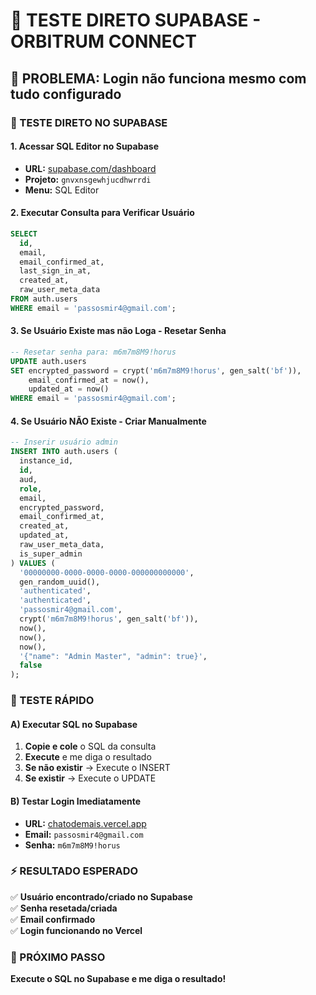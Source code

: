 # 🧪 TESTE DIRETO SUPABASE - ORBITRUM CONNECT

## 🚨 PROBLEMA: Login não funciona mesmo com tudo configurado

### 🎯 TESTE DIRETO NO SUPABASE

#### 1. Acessar SQL Editor no Supabase
- **URL:** [supabase.com/dashboard](https://supabase.com/dashboard)
- **Projeto:** `gnvxnsgewhjucdhwrrdi`
- **Menu:** SQL Editor

#### 2. Executar Consulta para Verificar Usuário
```sql
SELECT 
  id,
  email,
  email_confirmed_at,
  last_sign_in_at,
  created_at,
  raw_user_meta_data
FROM auth.users 
WHERE email = 'passosmir4@gmail.com';
```

#### 3. Se Usuário Existe mas não Loga - Resetar Senha
```sql
-- Resetar senha para: m6m7m8M9!horus
UPDATE auth.users 
SET encrypted_password = crypt('m6m7m8M9!horus', gen_salt('bf')),
    email_confirmed_at = now(),
    updated_at = now()
WHERE email = 'passosmir4@gmail.com';
```

#### 4. Se Usuário NÃO Existe - Criar Manualmente
```sql
-- Inserir usuário admin
INSERT INTO auth.users (
  instance_id,
  id,
  aud,
  role,
  email,
  encrypted_password,
  email_confirmed_at,
  created_at,
  updated_at,
  raw_user_meta_data,
  is_super_admin
) VALUES (
  '00000000-0000-0000-0000-000000000000',
  gen_random_uuid(),
  'authenticated',
  'authenticated',
  'passosmir4@gmail.com',
  crypt('m6m7m8M9!horus', gen_salt('bf')),
  now(),
  now(),
  now(),
  '{"name": "Admin Master", "admin": true}',
  false
);
```

### 🚀 TESTE RÁPIDO

#### A) Executar SQL no Supabase
1. **Copie e cole** o SQL da consulta
2. **Execute** e me diga o resultado
3. **Se não existir** → Execute o INSERT
4. **Se existir** → Execute o UPDATE

#### B) Testar Login Imediatamente
- **URL:** [chatodemais.vercel.app](https://chatodemais.vercel.app)
- **Email:** `passosmir4@gmail.com`
- **Senha:** `m6m7m8M9!horus`

### ⚡ RESULTADO ESPERADO

✅ **Usuário encontrado/criado no Supabase**  
✅ **Senha resetada/criada**  
✅ **Email confirmado**  
✅ **Login funcionando no Vercel**

### 🎯 PRÓXIMO PASSO

**Execute o SQL no Supabase e me diga o resultado!** 